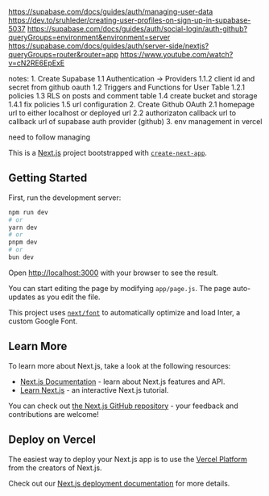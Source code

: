 https://supabase.com/docs/guides/auth/managing-user-data
https://dev.to/sruhleder/creating-user-profiles-on-sign-up-in-supabase-5037
https://supabase.com/docs/guides/auth/social-login/auth-github?queryGroups=environment&environment=server
https://supabase.com/docs/guides/auth/server-side/nextjs?queryGroups=router&router=app
https://www.youtube.com/watch?v=cN2RE6EpExE

notes:
    1. Create Supabase
        1.1 Authentication -> Providers
            1.1.2 client id and secret from github oauth
        1.2 Triggers and Functions for User Table
            1.2.1 policies
        1.3 RLS on posts and comment table
        1.4 create bucket and storage
            1.4.1 fix policies
        1.5 url configuration
    2. Create Github OAuth
        2.1 homepage url to either localhost or deployed url
        2.2 authorizaton callback url to callback url of supabase auth provider (github)
    3. env management in vercel

need to follow managing 

This is a [Next.js](https://nextjs.org/) project bootstrapped with [`create-next-app`](https://github.com/vercel/next.js/tree/canary/packages/create-next-app).

## Getting Started

First, run the development server:

```bash
npm run dev
# or
yarn dev
# or
pnpm dev
# or
bun dev
```

Open [http://localhost:3000](http://localhost:3000) with your browser to see the result.

You can start editing the page by modifying `app/page.js`. The page auto-updates as you edit the file.

This project uses [`next/font`](https://nextjs.org/docs/basic-features/font-optimization) to automatically optimize and load Inter, a custom Google Font.

## Learn More

To learn more about Next.js, take a look at the following resources:

- [Next.js Documentation](https://nextjs.org/docs) - learn about Next.js features and API.
- [Learn Next.js](https://nextjs.org/learn) - an interactive Next.js tutorial.

You can check out [the Next.js GitHub repository](https://github.com/vercel/next.js/) - your feedback and contributions are welcome!

## Deploy on Vercel

The easiest way to deploy your Next.js app is to use the [Vercel Platform](https://vercel.com/new?utm_medium=default-template&filter=next.js&utm_source=create-next-app&utm_campaign=create-next-app-readme) from the creators of Next.js.

Check out our [Next.js deployment documentation](https://nextjs.org/docs/deployment) for more details.
